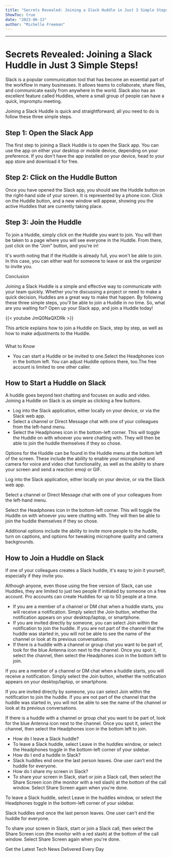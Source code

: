 ```yaml
---
title: "Secrets Revealed: Joining a Slack Huddle in Just 3 Simple Steps!"
ShowToc: true 
date: "2023-06-13"
author: "Michelle Freeman"
---
```

*****
# Secrets Revealed: Joining a Slack Huddle in Just 3 Simple Steps!

Slack is a popular communication tool that has become an essential part of the workflow in many businesses. It allows teams to collaborate, share files, and communicate easily from anywhere in the world. Slack also has an excellent feature called Huddles, where a small group of people can have a quick, impromptu meeting.

Joining a Slack Huddle is quick and straightforward; all you need to do is follow these three simple steps.

## Step 1: Open the Slack App

The first step to joining a Slack Huddle is to open the Slack app. You can use the app on either your desktop or mobile device, depending on your preference. If you don't have the app installed on your device, head to your app store and download it for free.

## Step 2: Click on the Huddle Button

Once you have opened the Slack app, you should see the Huddle button on the right-hand side of your screen. It is represented by a phone icon. Click on the Huddle button, and a new window will appear, showing you the active Huddles that are currently taking place.

## Step 3: Join the Huddle

To join a Huddle, simply click on the Huddle you want to join. You will then be taken to a page where you will see everyone in the Huddle. From there, just click on the "Join" button, and you're in!

It's worth noting that if the Huddle is already full, you won't be able to join. In this case, you can either wait for someone to leave or ask the organizer to invite you.

Conclusion

Joining a Slack Huddle is a simple and effective way to communicate with your team quickly. Whether you're discussing a project or need to make a quick decision, Huddles are a great way to make that happen. By following these three simple steps, you'll be able to join a Huddle in no time. So, what are you waiting for? Open up your Slack app, and join a Huddle today!

{{< youtube JmQ0NaQXDRk >}} 




This article explains how to join a Huddle on Slack, step by step, as well as how to make adjustments to the Huddle.

 
### 
What to Know
 
- You can start a Huddle or be invited to one.Select the Headphones icon in the bottom left. You can adjust Huddle options there, too.The free account is limited to one other caller.

 
##   How to Start a Huddle on Slack  
 

A huddle goes beyond text chatting and focuses on audio and video. Joining a Huddle on Slack is as simple as clicking a few buttons.

 
- Log into the Slack application, either locally on your device, or via the Slack web app.
 - Select a channel or Direct Message chat with one of your colleagues from the left-hand menu.
 - Select the Headphones icon in the bottom-left corner. This will toggle the Huddle on with whoever you were chatting with. They will then be able to join the huddle themselves if they so chose.

 

Options for the Huddle can be found in the Huddle menu at the bottom left of the screen. These include the ability to enable your microphone and camera for voice and video chat functionality, as well as the ability to share your screen and send a reaction emoji or GIF.

 

Log into the Slack application, either locally on your device, or via the Slack web app.

 

Select a channel or Direct Message chat with one of your colleagues from the left-hand menu.

 

Select the Headphones icon in the bottom-left corner. This will toggle the Huddle on with whoever you were chatting with. They will then be able to join the huddle themselves if they so chose.

 

Additional options include the ability to invite more people to the huddle, turn on captions, and options for tweaking microphone quality and camera backgrounds.

 
##   How to Join a Huddle on Slack  
 

If one of your colleagues creates a Slack huddle, it's easy to join it yourself; especially if they invite you.

 
Although anyone, even those using the free version of Slack, can use Huddles, they are limited to just two people if initiated by someone on a free account. Pro accounts can create Huddles for up to 50 people at a time.
 
- If you are a member of a channel or DM chat when a huddle starts, you will receive a notification. Simply select the Join button, whether the notification appears on your desktop/laptop, or smartphone.
 - If you are invited directly by someone, you can select Join within the notification to join the huddle. If you are not part of the channel that the huddle was started in, you will not be able to see the name of the channel or look at its previous conversations.
 - If there is a huddle with a channel or group chat you want to be part of, look for the blue Antenna icon next to the channel. Once you spot it, select the channel, then select the Headphones icon in the bottom left to join.

 

If you are a member of a channel or DM chat when a huddle starts, you will receive a notification. Simply select the Join button, whether the notification appears on your desktop/laptop, or smartphone.

 

If you are invited directly by someone, you can select Join within the notification to join the huddle. If you are not part of the channel that the huddle was started in, you will not be able to see the name of the channel or look at its previous conversations.

 

If there is a huddle with a channel or group chat you want to be part of, look for the blue Antenna icon next to the channel. Once you spot it, select the channel, then select the Headphones icon in the bottom left to join.

 
- How do I leave a Slack huddle?
 - To leave a Slack huddle, select Leave in the huddles window, or select the Headphones toggle in the bottom-left corner of your sidebar.
 - How do I end a huddle in Slack?
 - Slack huddles end once the last person leaves. One user can't end the huddle for everyone.
 - How do I share my screen in Slack?
 - To share your screen in Slack, start or join a Slack call, then select the Share Screen icon (the monitor with a red slash) at the bottom of the call window. Select Share Screen again when you're done.

 
To leave a Slack huddle, select Leave in the huddles window, or select the Headphones toggle in the bottom-left corner of your sidebar.
 
Slack huddles end once the last person leaves. One user can't end the huddle for everyone.
 
To share your screen in Slack, start or join a Slack call, then select the Share Screen icon (the monitor with a red slash) at the bottom of the call window. Select Share Screen again when you're done.
 

Get the Latest Tech News Delivered Every Day




